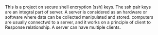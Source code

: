 This is a project on secure shell encryption [ssh] keys. The ssh pair keys are an integral part of server.
A server is considered as an hardware or software where data can be collected manipulated and stored.
computers are usually connectwd to a server, and it works on a principle of client to Response relationship.
A server can have multiple clients.
